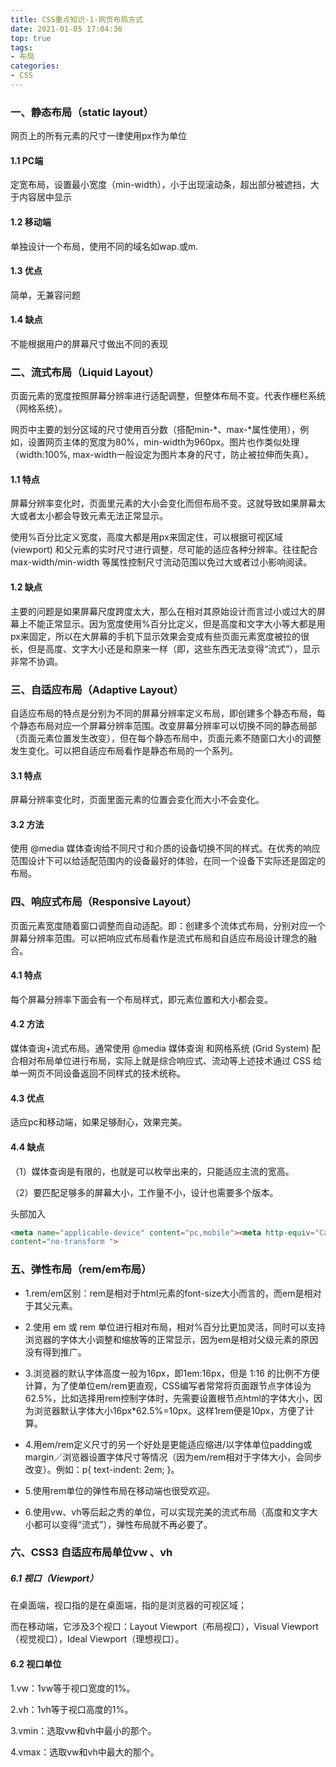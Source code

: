```yaml
---
title: CSS重点知识-1-网页布局方式
date: 2021-01-05 17:04:36
top: true
tags:
- 布局
categories:
- CSS
---
```

### 一、静态布局（static layout）
<!--more-->
网页上的所有元素的尺寸一律使用px作为单位

#### 1.1 PC端

定宽布局，设置最小宽度（min-width），小于出现滚动条，超出部分被遮挡，大于内容居中显示

#### 1.2 移动端

单独设计一个布局，使用不同的域名如wap.或m.

#### 1.3 优点

简单，无兼容问题

#### 1.4 缺点

不能根据用户的屏幕尺寸做出不同的表现

### 二、流式布局（Liquid Layout）

页面元素的宽度按照屏幕分辨率进行适配调整，但整体布局不变。代表作栅栏系统（网格系统）。

网页中主要的划分区域的尺寸使用百分数（搭配min-*、max-*属性使用），例如，设置网页主体的宽度为80%，min-width为960px。图片也作类似处理（width:100%, max-width一般设定为图片本身的尺寸，防止被拉伸而失真）。

#### 1.1 特点

屏幕分辨率变化时，页面里元素的大小会变化而但布局不变。这就导致如果屏幕太大或者太小都会导致元素无法正常显示。

使用%百分比定义宽度，高度大都是用px来固定住，可以根据可视区域 (viewport) 和父元素的实时尺寸进行调整，尽可能的适应各种分辨率。往往配合 max-width/min-width 等属性控制尺寸流动范围以免过大或者过小影响阅读。

#### 1.2 缺点

主要的问题是如果屏幕尺度跨度太大，那么在相对其原始设计而言过小或过大的屏幕上不能正常显示。因为宽度使用%百分比定义，但是高度和文字大小等大都是用px来固定，所以在大屏幕的手机下显示效果会变成有些页面元素宽度被拉的很长，但是高度、文字大小还是和原来一样（即，这些东西无法变得“流式”），显示非常不协调。

### 三、自适应布局（Adaptive Layout）

自适应布局的特点是分别为不同的屏幕分辨率定义布局，即创建多个静态布局，每个静态布局对应一个屏幕分辨率范围。改变屏幕分辨率可以切换不同的静态局部（页面元素位置发生改变），但在每个静态布局中，页面元素不随窗口大小的调整发生变化。可以把自适应布局看作是静态布局的一个系列。

#### 3.1 特点

屏幕分辨率变化时，页面里面元素的位置会变化而大小不会变化。

#### 3.2 方法

使用 @media 媒体查询给不同尺寸和介质的设备切换不同的样式。在优秀的响应范围设计下可以给适配范围内的设备最好的体验，在同一个设备下实际还是固定的布局。

### 四、响应式布局（Responsive Layout）

页面元素宽度随着窗口调整而自动适配。即：创建多个流体式布局，分别对应一个屏幕分辨率范围。可以把响应式布局看作是流式布局和自适应布局设计理念的融合。

#### 4.1 特点

每个屏幕分辨率下面会有一个布局样式，即元素位置和大小都会变。

#### 4.2 方法

媒体查询+流式布局。通常使用 @media 媒体查询 和网格系统 (Grid System) 配合相对布局单位进行布局，实际上就是综合响应式、流动等上述技术通过 CSS 给单一网页不同设备返回不同样式的技术统称。

#### 4.3 优点

适应pc和移动端，如果足够耐心，效果完美。

#### 4.4 缺点 

（1）媒体查询是有限的，也就是可以枚举出来的，只能适应主流的宽高。

（2）要匹配足够多的屏幕大小，工作量不小，设计也需要多个版本。

头部加入

```html
<meta name="applicable-device" content="pc,mobile"><meta http-equiv="Cache-Control" 
content="no-transform ">
```

### 五、弹性布局（rem/em布局）

- 1.rem/em区别：rem是相对于html元素的font-size大小而言的，而em是相对于其父元素。

- 2.使用 em 或 rem 单位进行相对布局，相对%百分比更加灵活，同时可以支持浏览器的字体大小调整和缩放等的正常显示，因为em是相对父级元素的原因没有得到推广。

- 3.浏览器的默认字体高度一般为16px，即1em:16px，但是 1:16 的比例不方便计算，为了使单位em/rem更直观，CSS编写者常常将页面跟节点字体设为62.5%，比如选择用rem控制字体时，先需要设置根节点html的字体大小，因为浏览器默认字体大小16px*62.5%=10px。这样1rem便是10px，方便了计算。

- 4.用em/rem定义尺寸的另一个好处是更能适应缩进/以字体单位padding或margin／浏览器设置字体尺寸等情况（因为em/rem相对于字体大小，会同步改变）。例如：p{ text-indent: 2em; }。

- 5.使用rem单位的弹性布局在移动端也很受欢迎。

- 6.使用vw、vh等后起之秀的单位，可以实现完美的流式布局（高度和文字大小都可以变得“流式”），弹性布局就不再必要了。

### 六、CSS3 自适应布局单位vw 、vh

##### 6.1 视口（Viewport）

在桌面端，视口指的是在桌面端，指的是浏览器的可视区域；  

而在移动端，它涉及3个视口：Layout Viewport（布局视口），Visual Viewport（视觉视口），Ideal Viewport（理想视口）。

#### 6.2 视口单位

1.vw：1vw等于视口宽度的1%。

2.vh：1vh等于视口高度的1%。  

3.vmin：选取vw和vh中最小的那个。

4.vmax：选取vw和vh中最大的那个。

